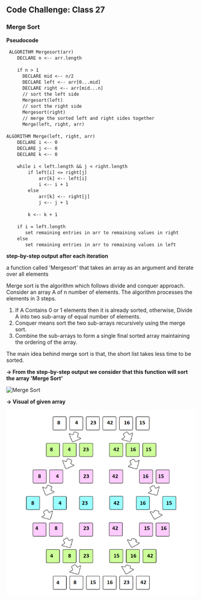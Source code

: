 ## Code Challenge: Class 27

### Merge Sort

**Pseudocode**

```
 ALGORITHM Mergesort(arr)
    DECLARE n <-- arr.length

    if n > 1
      DECLARE mid <-- n/2
      DECLARE left <-- arr[0...mid]
      DECLARE right <-- arr[mid...n]
      // sort the left side
      Mergesort(left)
      // sort the right side
      Mergesort(right)
      // merge the sorted left and right sides together
      Merge(left, right, arr)

ALGORITHM Merge(left, right, arr)
    DECLARE i <-- 0
    DECLARE j <-- 0
    DECLARE k <-- 0

    while i < left.length && j < right.length
        if left[i] <= right[j]
            arr[k] <-- left[i]
            i <-- i + 1
        else
            arr[k] <-- right[j]
            j <-- j + 1

        k <-- k + 1

    if i = left.length
       set remaining entries in arr to remaining values in right
    else
       set remaining entries in arr to remaining values in left

```

**step-by-step output after each iteration**

a function called 'Mergesort' that takes an array as an argument and iterate over all elements 

Merge sort is the algorithm which follows divide and conquer approach. Consider an array A of n number of elements. The algorithm processes the elements in 3 steps.

1. If A Contains 0 or 1 elements then it is already sorted, otherwise, Divide A into two sub-array of equal number of elements.
2. Conquer means sort the two sub-arrays recursively using the merge sort.
3. Combine the sub-arrays to form a single final sorted array maintaining the ordering of the array.

The main idea behind merge sort is that, the short list takes less time to be sorted.

**-> From the step-by-step output we consider that this function will sort the array 'Merge Sort'**

![Merge Sort](https://miro.medium.com/max/1200/1*nawdz45vLGeyD9zge_PpWA.jpeg)

**-> Visual of given array**

![Visual of given array](Images/codeChallenge27.png)
